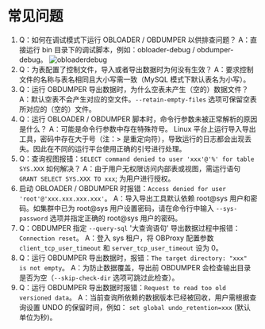 常见问题
=========================

1. Q：如何在调试模式下运行 OBLOADER / OBDUMPER 以供排查问题？
A：直接运行 bin 目录下的调试脚本，例如：obloader-debug / obdumper-debug。
![obloaderdebug](https://obbusiness-private.oss-cn-shanghai.aliyuncs.com/doc/img/obloaderobdumper/%E5%B8%B8%E8%A7%81%E9%97%AE%E9%A2%98-obdumper-q1-%E5%BC%80%E6%BA%90%E5%9B%BE.png)
2. Q：为表配置了控制文件，导入或者导出数据时为何没有生效？
A：要求控制文件的名称与表名相同且大小写需一致（MySQL 模式下默认表名为小写）。
3. Q：运行 OBDUMPER 导出数据时，为什么空表未产生（空的）数据文件？
A：默认空表不会产生对应的空文件。`--retain-empty-files` 选项可保留空表所对应的（空的）文件。
4. Q：运行 OBLOADER / OBDUMPER 脚本时，命令行参数未被正常解析的原因是什么？
A：可能是命令行参数中存在特殊符号。
Linux 平台上运行导入导出工具，密码中存在大于号（注：> 是重定向符），导致运行的日志都会出现丢失。因此在不同的运行平台使用正确的引号进行处理。
5. Q：查询视图报错：`SELECT command denied to user 'xxx'@'%' for table SYS.XXX` 如何解决？
A：由于用户无权限访问内部表或视图，需运行语句 `GRANT SELECT SYS.XXX TO xxx`; 为用户进行授权。
6. 启动 OBLOADER / OBDUMPER 时报错：`Access denied for user 'root'@'xxx.xxx.xxx.xxx'`。
A：导入导出工具默认依赖 root@sys 用户和密码。如集群中已为 root@sys 用户设置密码，请在命令行中输入 `--sys-password` 选项并指定正确的 root@sys 用户的密码。
7. Q：OBDUMPER 指定 `--query-sql` '大查询语句' 导出数据过程中报错：`Connection reset`。
A：登入 sys 租户，将 OBProxy 配置参数 `client_tcp_user_timeout` 和 `server_tcp_user_timeout` 设为 0。
8. Q：运行 OBDUMPER 导出数据时，报错：`The target directory: "xxx" is not empty`。
A：为防止数据覆盖，导出前 OBDUMPER 会检查输出目录是否为空（`--skip-check-dir` 选项可跳过此检查）。
9. Q：运行 OBDUMPER 导出数据时报错：`Request to read too old versioned data`。
A：当前查询所依赖的数据版本已经被回收，用户需根据查询设置 UNDO 的保留时间，例如： `set global undo_retention=xxx`  (默认单位为秒)。
